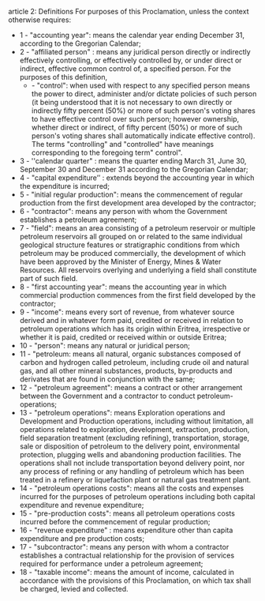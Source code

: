 article 2: Definitions
For purposes of this Proclamation, unless the context otherwise requires:
<ul>
			<li>1 - &quot;accounting year&quot;: means the calendar year ending December 31, according to the Gregorian Calendar;<ul>
			</ul></li>			<li>2 - &quot;affiliated person&quot; : means any juridical person directly or indirectly effectively controlling, or effectively controlled by, or under direct or indirect, effective common control of, a specified person. For the purposes of this definition, <ul>
						<li> - &quot;control&quot;: when used with respect to any specified person means the power to direct, administer and&#x2F;or dictate policies of such person (it being understood that it is not necessary to own directly or indirectly fifty percent (50%) or more of such person&#39;s voting shares to have effective control over such person; however ownership, whether direct or indirect, of fifty percent (50%) or more of such person&#39;s voting shares shall automatically indicate effective control). The terms &quot;controlling&quot; and &quot;controlled&quot; have meanings corresponding to the foregoing term&quot; control&quot;.<ul>
						</ul></li>			</ul></li>			<li>3 - &#39;&#39;calendar quarter&quot; : means the quarter ending March 31, June 30, September 30 and December 31 according to the Gregorian Calendar; <ul>
			</ul></li>			<li>4 - &quot;capital expenditure’’ : extends beyond the accounting year in which the expenditure is incurred; <ul>
			</ul></li>			<li>5 - &quot;initial regular production&quot;: means the commencement of regular production from the first development area developed by the contractor; <ul>
			</ul></li>			<li>6 - &quot;contractor&quot;: means any person with whom the Government establishes a petroleum agreement; <ul>
			</ul></li>			<li>7 - &quot;field&quot;: means an area consisting of a petroleum reservoir or multiple petroleum reservoirs all grouped on or related to the same individual geological structure features or stratigraphic conditions from which petroleum may be produced commercially, the development of which have been approved by the Minister of Energy, Mines &amp; Water Resources. All reservoirs overlying and underlying a field shall constitute part of such field. <ul>
			</ul></li>			<li>8 - &quot;first accounting year&quot;: means the accounting year in which commercial production commences from the first field developed by the contractor;<ul>
			</ul></li>			<li>9 - &quot;income&quot;: means every sort of revenue, from whatever source derived and in whatever form paid, credited or received in relation to petroleum operations which has its origin within Eritrea, irrespective or whether it is paid, credited or received within or outside Eritrea; <ul>
			</ul></li>			<li>10 - &quot;person&quot;: means any natural or juridical person; <ul>
			</ul></li>			<li>11 - &quot;petroleum: means all natural, organic substances composed of carbon and hydrogen called petroleum, including crude oil and natural gas, and all other mineral substances, products, by-products and derivates that are found in conjunction with the same;<ul>
			</ul></li>			<li>12 - &quot;petroleum agreement&quot;: means a contract or other arrangement between the Government and a contractor to conduct petroleum-operations; <ul>
			</ul></li>			<li>13 - &quot;petroleum operations&quot;: means Exploration operations and Development and Production operations, including without limitation, all operations related to exploration, development, extraction, production, field separation treatment (excluding refining), transportation, storage, sale or disposition of petroleum to the delivery point, environmental protection, plugging wells and abandoning production facilities. The operations shall not include transportation beyond delivery point, nor any process of refining or any handling of petroleum which has been treated in a refinery or liquefaction plant or natural gas treatment plant. <ul>
			</ul></li>			<li>14 - &quot;petroleum operations costs&quot;: means all the costs and expenses incurred for the purposes of petroleum operations including both capital expenditure and revenue expenditure;<ul>
			</ul></li>			<li>15 - &quot;pre-production costs&quot;: means all petroleum operations costs incurred before the commencement of regular production;<ul>
			</ul></li>			<li>16 - &quot;revenue expenditure&quot; : means expenditure other than capita expenditure and pre production costs;<ul>
			</ul></li>			<li>17 - &quot;subcontractor&quot;: means any person with whom a contractor establishes a contractual relationship for the provision of services required for performance under a petroleum agreement;<ul>
			</ul></li>			<li>18 - &quot;taxable income&quot;: means the amount of income, calculated in accordance with the provisions of this Proclamation, on which tax shall be charged, levied and collected. <ul>
			</ul></li></ul>